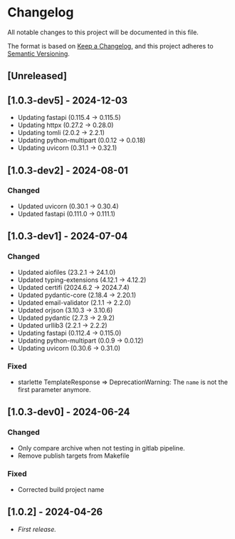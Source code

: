 <!-- markdownlint-configure-file { "MD024": false } -->
# Changelog

All notable changes to this project will be documented in this file.

The format is based on [Keep a Changelog](https://keepachangelog.com/en/1.1.0/),
and this project adheres to [Semantic Versioning](https://semver.org/spec/v2.0.0.html).

## [Unreleased]

## [1.0.3-dev5] - 2024-12-03

- Updating fastapi (0.115.4 -> 0.115.5)
- Updating httpx (0.27.2 -> 0.28.0)
- Updating tomli (2.0.2 -> 2.2.1)
- Updating python-multipart (0.0.12 -> 0.0.18)
- Updating uvicorn (0.31.1 -> 0.32.1)

## [1.0.3-dev2] - 2024-08-01

### Changed

- Updated uvicorn (0.30.1 -> 0.30.4)
- Updated fastapi (0.111.0 -> 0.111.1)

## [1.0.3-dev1] - 2024-07-04

### Changed

- Updated aiofiles (23.2.1 -> 24.1.0)
- Updated typing-extensions (4.12.1 -> 4.12.2)
- Updated certifi (2024.6.2 -> 2024.7.4)
- Updated pydantic-core (2.18.4 -> 2.20.1)
- Updated email-validator (2.1.1 -> 2.2.0)
- Updated orjson (3.10.3 -> 3.10.6)
- Updated pydantic (2.7.3 -> 2.9.2)
- Updated urllib3 (2.2.1 -> 2.2.2)
- Updating fastapi (0.112.4 -> 0.115.0)
- Updating python-multipart (0.0.9 -> 0.0.12)
- Updating uvicorn (0.30.6 -> 0.31.0)

### Fixed

- starlette TemplateResponse => DeprecationWarning: The `name` is not the first parameter anymore.

## [1.0.3-dev0] - 2024-06-24

### Changed

- Only compare archive when not testing in gitlab pipeline.
- Remove publish targets from Makefile

### Fixed

- Corrected build project name

## [1.0.2] - 2024-04-26

- _First release._
